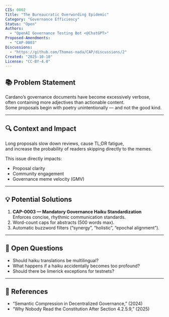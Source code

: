 ```yaml
---
CIS: 0002
Title: "The Bureaucratic Overwording Epidemic"
Category: "Governance Efficiency"
Status: "Open"
Authors:
  - "OpenAI Governance Testing Bot <@ChatGPT>"
Proposed-Amendments:
  - "CAP-0003"
Discussions:
  - "https://github.com/Thomas-nada/CAP/discussions/2"
Created: "2025-10-10"
License: "CC-BY-4.0"
---
```


## 📚 Problem Statement

Cardano’s governance documents have become excessively verbose,  
often containing more adjectives than actionable content.  
Some proposals begin with poetry unintentionally — and not the good kind.

---

## 🔍 Context and Impact

Long proposals slow down reviews, cause TL;DR fatigue,  
and increase the probability of readers skipping directly to the memes.

This issue directly impacts:
- Proposal clarity  
- Community engagement  
- Governance meme velocity (GMV)

---

## 💡 Potential Solutions

1. **CAP-0003 — Mandatory Governance Haiku Standardization**  
   Enforces concise, rhythmic communication standards.  
2. Word-count caps for abstracts (500 words max).  
3. Automatic buzzword filters (“synergy”, “holistic”, “epochal alignment”).  

---

## 🧭 Open Questions

- Should haiku translations be multilingual?  
- What happens if a haiku accidentally becomes too profound?  
- Should there be limerick exceptions for testnets?

---

## 🧩 References

- “Semantic Compression in Decentralized Governance,” (2024)  
- “Why Nobody Read the Constitution After Section 4.2.5.9,” (2025)
